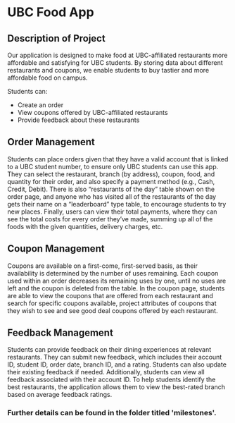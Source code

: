 # UBC Food App

## Description of Project

Our application is designed to make food at UBC-affiliated restaurants more affordable and satisfying for UBC students. By storing data about different restaurants and coupons, we enable students to buy tastier and more affordable food on campus.

Students can:

*   Create an order
*   View coupons offered by UBC-affiliated restaurants
*   Provide feedback about these restaurants

## Order Management

Students can place orders given that they have a valid account that is linked to a UBC student number, to ensure only UBC students can use this app. They can select the restaurant, branch (by address), coupon, food, and quantity for their order, and also specify a payment method (e.g., Cash, Credit, Debit). There is also “restaurants of the day” table shown on the order page, and anyone who has visited all of the restaurants of the day gets their name on a “leaderboard” type table, to encourage students to try new places. Finally, users can view their total payments, where they can see the total costs for every order they’ve made, summing up all of the foods with the given quantities, delivery charges, etc.

## Coupon Management

Coupons are available on a first-come, first-served basis, as their availability is determined by the number of uses remaining. Each coupon used within an order decreases its remaining uses by one, until no uses are left and the coupon is deleted from the table. In the coupon page, students are able to view the coupons that are offered from each restaurant and search for specific coupons available, project attributes of coupons that they wish to see and see good deal coupons offered by each restaurant.

## Feedback Management

Students can provide feedback on their dining experiences at relevant restaurants. They can submit new feedback, which includes their account ID, student ID, order date, branch ID, and a rating. Students can also update their existing feedback if needed. Additionally, students can view all feedback associated with their account ID. To help students identify the best restaurants, the application allows them to view the best-rated branch based on average feedback ratings.

### Further details can be found in the folder titled 'milestones'. 